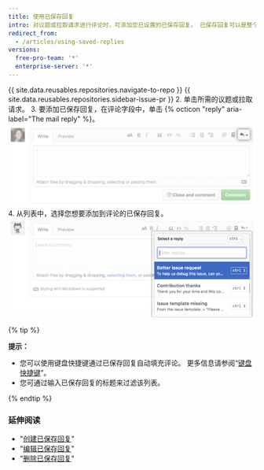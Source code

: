 ```yaml
---
title: 使用已保存回复
intro: 对议题或拉取请求进行评论时，可添加您已设置的已保存回复。 已保存回复可以是整个评论；或者如果您想要自定义，可以添加或删除内容。
redirect_from:
  - /articles/using-saved-replies
versions:
  free-pro-team: '*'
  enterprise-server: '*'
---
```


{{ site.data.reusables.repositories.navigate-to-repo }}
{{ site.data.reusables.repositories.sidebar-issue-pr }}
2. 单击所需的议题或拉取请求。
3. 要添加已保存回复，在评论字段中，单击 {% octicon "reply" aria-label="The mail reply" %}。 ![已保存回复按钮](/assets/images/help/writing/saved-replies-button.png)
4. 从列表中，选择您想要添加到评论的已保存回复。 ![已保存回复](/assets/images/help/settings/saved-replies.png)

{% tip %}

**提示：**
- 您可以使用键盘快捷键通过已保存回复自动填充评论。 更多信息请参阅“[键盘快捷键](/articles/keyboard-shortcuts/#comments)”。
- 您可通过输入已保存回复的标题来过滤该列表。

{% endtip %}

### 延伸阅读

- "[创建已保存回复](/articles/creating-a-saved-reply)"
- "[编辑已保存回复](/articles/editing-a-saved-reply)"
- "[删除已保存回复](/articles/deleting-a-saved-reply)"

